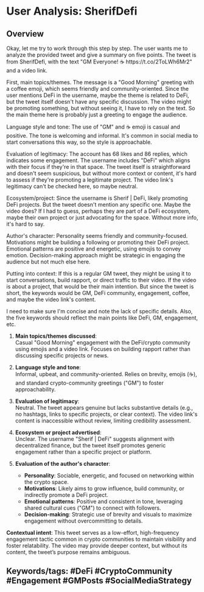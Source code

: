 # User Analysis: SherifDefi

## Overview

<think>
Okay, let me try to work through this step by step. The user wants me to analyze the provided tweet and give a summary on five points. The tweet is from SherifDefi, with the text "GM Everyone! ☕️ https://t.co/2ToLWh6Mr2" and a video link. 

First, main topics/themes. The message is a "Good Morning" greeting with a coffee emoji, which seems friendly and community-oriented. Since the user mentions DeFi in the username, maybe the theme is related to DeFi, but the tweet itself doesn't have any specific discussion. The video might be promoting something, but without seeing it, I have to rely on the text. So the main theme here is probably just a greeting to engage the audience.

Language style and tone: The use of "GM" and ☕️ emoji is casual and positive. The tone is welcoming and informal. It's common in social media to start conversations this way, so the style is approachable.

Evaluation of legitimacy: The account has 68 likes and 86 replies, which indicates some engagement. The username includes "DeFi" which aligns with their focus if they're in that space. The tweet itself is straightforward and doesn't seem suspicious, but without more context or content, it's hard to assess if they're promoting a legitimate project. The video link's legitimacy can't be checked here, so maybe neutral.

Ecosystem/project: Since the username is Sherif | DeFi, likely promoting DeFi projects. But the tweet doesn't mention any specific one. Maybe the video does? If I had to guess, perhaps they are part of a DeFi ecosystem, maybe their own project or just advocating for the space. Without more info, it's hard to say.

Author's character: Personality seems friendly and community-focused. Motivations might be building a following or promoting their DeFi project. Emotional patterns are positive and energetic, using emojis to convey emotion. Decision-making approach might be strategic in engaging the audience but not much else here.

Putting into context: If this is a regular GM tweet, they might be using it to start conversations, build rapport, or direct traffic to their video. If the video is about a project, that would be their main intention. But since the tweet is short, the keywords would be GM, DeFi community, engagement, coffee, and maybe the video link's content.

I need to make sure I'm concise and note the lack of specific details. Also, the five keywords should reflect the main points like DeFi, GM, engagement, etc.
</think>

1. **Main topics/themes discussed**:  
   Casual "Good Morning" engagement with the DeFi/crypto community using emojis and a video link. Focuses on building rapport rather than discussing specific projects or news.  

2. **Language style and tone**:  
   Informal, upbeat, and community-oriented. Relies on brevity, emojis (☕️), and standard crypto-community greetings ("GM") to foster approachability.  

3. **Evaluation of legitimacy**:  
   Neutral. The tweet appears genuine but lacks substantive details (e.g., no hashtags, links to specific projects, or clear context). The video link's content is inaccessible without review, limiting credibility assessment.  

4. **Ecosystem or project advertised**:  
   Unclear. The username "Sherif | DeFi" suggests alignment with decentralized finance, but the tweet itself promotes generic engagement rather than a specific project or platform.  

5. **Evaluation of the author's character**:  
   - **Personality**: Sociable, energetic, and focused on networking within the crypto space.  
   - **Motivations**: Likely aims to grow influence, build community, or indirectly promote a DeFi project.  
   - **Emotional patterns**: Positive and consistent in tone, leveraging shared cultural cues ("GM") to connect with followers.  
   - **Decision-making**: Strategic use of brevity and visuals to maximize engagement without overcommitting to details.  

**Contextual intent**: This tweet serves as a low-effort, high-frequency engagement tactic common in crypto communities to maintain visibility and foster relatability. The video may provide deeper context, but without its content, the tweet’s purpose remains ambiguous.  

**Keywords/tags**: #DeFi #CryptoCommunity #Engagement #GMPosts #SocialMediaStrategy
---

